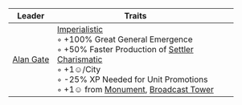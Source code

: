 |Leader|Traits|||
|---|---|---|---|
| [Alan Gate](https://) | [Imperialistic](https://)<br/>◦ +100% Great General Emergence<br/>◦ +50% Faster Production of [Settler](https://)<br/>[Charismatic](https://)<br/>◦ +1☺/City<br/>◦ -25% XP Needed for Unit Promotions<br/>◦ +1☺ from [Monument](https://), [Broadcast Tower](https://)

